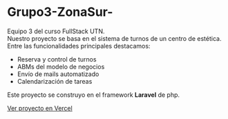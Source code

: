 # Grupo3-ZonaSur-

Equipo 3 del curso FullStack UTN. <br />
Nuestro proyecto se basa en el sistema de turnos de un centro de estética. <br />
Entre las funcionalidades principales destacamos: <br />

* Reserva y control de turnos
* ABMs del modelo de negocios
* Envío de mails automatizado
* Calendarización de tareas

Este proyecto se construyo en el framework **Laravel** de php.

[Ver proyecto en Vercel](https://gestion-turnos-donna-dep-def.vercel.app)
